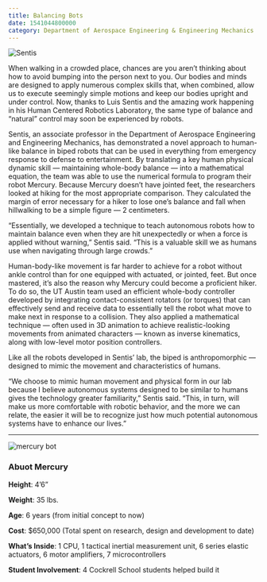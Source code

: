 ```yaml
--- 
title: Balancing Bots
date: 1541044800000
category: Department of Aerospace Engineering & Engineering Mechanics | Cockrell School of Engineering
---
```


![Sentis](http://research.utexas.edu/showcase/assets/js/fileman/Uploads/Sentis.jpg)

When walking in a crowded place, chances are you aren’t thinking about how to avoid bumping into the person next to you. Our bodies and minds are designed to apply numerous complex skills that, when combined, allow us to execute seemingly simple motions and keep our bodies upright and under control. Now, thanks to Luis Sentis and the amazing work happening in his Human Centered Robotics Laboratory, the same type of balance and “natural” control may soon be experienced by robots.

Sentis, an associate professor in the Department of Aerospace Engineering and Engineering Mechanics, has demonstrated a novel approach to human-like balance in biped robots that can be used in everything from emergency response to defense to entertainment. By translating a key human physical dynamic skill — maintaining whole-body balance — into a mathematical equation, the team was able to use the numerical formula to program their robot Mercury. Because Mercury doesn’t have jointed feet, the researchers looked at hiking for the most appropriate comparison. They calculated the margin of error necessary for a hiker to lose one’s balance and fall when hillwalking to be a simple figure — 2 centimeters.

“Essentially, we developed a technique to teach autonomous robots how to maintain balance even when they are hit unexpectedly or when a force is applied without warning,” Sentis said. “This is a valuable skill we as humans use when navigating through large crowds.”

Human-body-like movement is far harder to achieve for a robot without ankle control than for one equipped with actuated, or jointed, feet. But once mastered, it’s also the reason why Mercury could become a proficient hiker. To do so, the UT Austin team used an efficient whole-body controller developed by integrating contact-consistent rotators (or torques) that can effectively send and receive data to essentially tell the robot what move to make next in response to a collision. They also applied a mathematical technique — often used in 3D animation to achieve realistic-looking movements from animated characters — known as inverse kinematics, along with low-level motor position controllers.

Like all the robots developed in Sentis’ lab, the biped is anthropomorphic — designed to mimic the movement and characteristics of humans.

“We choose to mimic human movement and physical form in our lab because I believe autonomous systems designed to be similar to humans gives the technology greater familiarity,” Sentis said. “This, in turn, will make us more comfortable with robotic behavior, and the more we can relate, the easier it will be to recognize just how much potential autonomous systems have to enhance our lives.”

* * *

![mercury bot](http://research.utexas.edu/showcase/assets/js/fileman/Uploads/mercury_bot.jpg)

### Abuot Mercury

**Height**: 4’6”

**Weight**: 35 lbs.

**Age**: 6 years (from initial concept to now)

**Cost**: $650,000 (Total spent on research, design and development to date)

**What’s Inside**: 1 CPU, 1 tactical inertial measurement unit, 6 series elastic actuators, 6 motor amplifiers, 7 microcontrollers

**Student Involvement**: 4 Cockrell School students helped build it